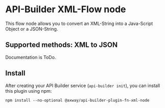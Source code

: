 # API-Builder XML-Flow node

This flow node allows you to convert an XML-String into a Java-Script Object or a JSON-String. 

## Supported methods: XML to JSON

Documentation is ToDo.

## Install

After creating your API Builder service (`api-builder init`), you can install this plugin using npm:

```
npm install --no-optional @axway/api-builder-plugin-fn-xml-node
```
